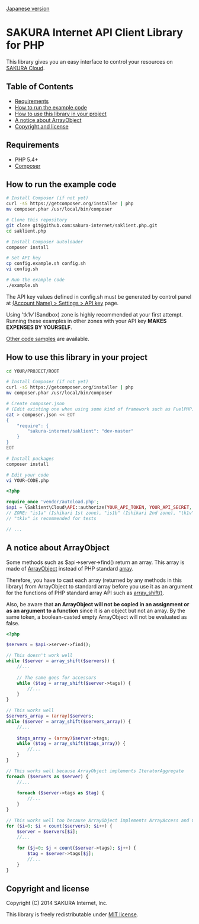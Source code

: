 [Japanese version](README.ja.md)

# SAKURA Internet API Client Library for PHP

This library gives you an easy interface to control your resources on
[SAKURA Cloud](https://secure.sakura.ad.jp/cloud/).


## Table of Contents

* [Requirements](#requirements)
* [How to run the example code](#how-to-run-the-example-code)
* [How to use this library in your project](#how-to-use-this-library-in-your-project)
* [A notice about ArrayObject](#a-notice-about-arrayobject)
* [Copyright and license](#copyright-and-license)


## Requirements

- PHP 5.4+
- [Composer](https://getcomposer.org/)


## How to run the example code

```bash
# Install Composer (if not yet)
curl -sS https://getcomposer.org/installer | php
mv composer.phar /usr/local/bin/composer

# Clone this repository
git clone git@github.com:sakura-internet/saklient.php.git
cd saklient.php

# Install Composer autoloader
composer install

# Set API key
cp config.example.sh config.sh
vi config.sh

# Run the example code
./example.sh
```

The API key values defined in config.sh must be generated by control panel at
[(Account Name) > Settings > API key](https://secure.sakura.ad.jp/cloud/#!/pref/apikey/)
page.

Using 'tk1v'(Sandbox) zone is highly recommended at your first attempt.
Running these examples in other zones with your API key **MAKES EXPENSES BY YOURSELF**.

[Other code samples](http://sakura-internet.github.io/saklient.doc/) are available.


## How to use this library in your project

```bash
cd YOUR/PROJECT/ROOT

# Install Composer (if not yet)
curl -sS https://getcomposer.org/installer | php
mv composer.phar /usr/local/bin/composer

# Create composer.json
# (Edit existing one when using some kind of framework such as FuelPHP)
cat > composer.json << EOT
{
    "require": {
        "sakura-internet/saklient": "dev-master"
    }
}
EOT

# Install packages
composer install

# Edit your code
vi YOUR-CODE.php
```

```php
<?php

require_once 'vendor/autoload.php';
$api = \Saklient\Cloud\API::authorize(YOUR_API_TOKEN, YOUR_API_SECRET, ZONE);
// ZONE: "is1a" (Ishikari 1st zone), "is1b" (Ishikari 2nd zone), "tk1v" (Sandbox)
// "tk1v" is recommended for tests

// ...
```


## A notice about ArrayObject

Some methods such as $api->server->find() return an array.
This array is made of [ArrayObject](http://www.php.net/manual/en/class.arrayobject.php)
instead of PHP standard [array](http://www.php.net/manual/en/book.array.php).

Therefore, you have to cast each array (returned by any methods in this library)
from ArrayObject to standard array before you use it as an argument for the functions
of PHP standard array API such as [array_shift()](http://www.php.net/manual/en/function.array-shift.php).

Also, be aware that **an ArrayObject will not be copied in an assignment or as an argument to a function**
since it is an object but not an array. 
By the same token, a boolean-casted empty ArrayObject will not be evaluated as false.

```php
<?php

$servers = $api->server->find();

// This doesn't work well
while ($server = array_shift($servers)) {
    //...
    
    // The same goes for accessors
    while ($tag = array_shift($server->tags)) {
        //...
    }
}

// This works well
$servers_array = (array)$servers;
while ($server = array_shift($servers_array)) {
    //...
    
    $tags_array = (array)$server->tags;
    while ($tag = array_shift($tags_array)) {
        //...
    }
}

// This works well because ArrayObject implements IteratorAggregate
foreach ($servers as $server) {
    //...
    
    foreach ($server->tags as $tag) {
        //...
    }
}

// This works well too because ArrayObject implements ArrayAccess and Countable
for ($i=0; $i < count($servers); $i++) {
    $server = $servers[$i];
    //...
    
    for ($j=0; $j < count($server->tags); $j++) {
        $tag = $server->tags[$j];
        //...
    }
}

```


## Copyright and license

Copyright (C) 2014 SAKURA Internet, Inc.

This library is freely redistributable under [MIT license](http://www.opensource.org/licenses/mit-license.php).


